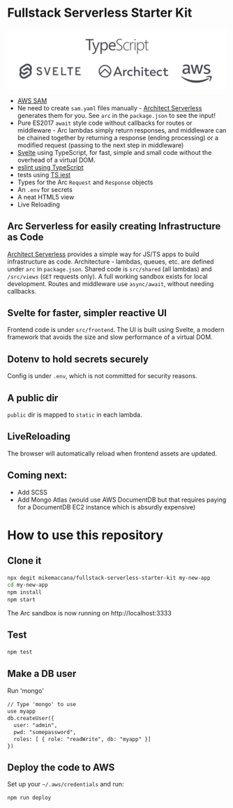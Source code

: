 # Fullstack Serverless Starter Kit

<img alt="logos" src="/public/images/logos.svg"/>

 - [AWS SAM](https://aws.amazon.com/serverless/sam/)
 - Ne need to create `sam.yaml` files manually - [Architect Serverless](https://arc.codes) generates them for you. See `arc` in the `package.json` to see the input!
 - Pure ES2017 `await` style code without callbacks for routes or middleware - Arc lambdas simply return responses, and middleware can be chained together by returning a response (ending processing) or a modified request (passing to the next step in middleware) 
 - [Svelte](https://svelte.dev/) using TypeScript, for fast, simple and small code without the overhead of a virtual DOM.
 - [eslint using TypeScript](https://github.com/typescript-eslint/typescript-eslint)
 - tests using [TS jest](https://kulshekhar.github.io/ts-jest/)
 - Types for the Arc `Request` and `Response` objects
 - An `.env` for secrets
 - A neat HTML5 view
 - Live Reloading

## Arc Serverless for easily creating Infrastructure as Code

[Architect Serverless](https://arc.codes) provides a simple way for JS/TS apps to build infrastructure as code. Architecture - lambdas, queues, etc. are defined under `arc` in `package.json`. Shared code is `src/shared` (all lambdas) and `/src/views` (`GET` requests only). A full working sandbox exists for local development. Routes and middleware use `async/await`, without needing callbacks. 
## Svelte for faster, simpler reactive UI

Frontend code is under `src/frontend`. The UI is built using Svelte, a modern framework that avoids the size and slow performance of a virtual DOM. 

## Dotenv to hold secrets securely

Config is under `.env`, which is not committed for security reasons. 

## A public dir

`public` dir is mapped to `static` in each lambda.

## LiveReloading 

The browser will automatically reload when frontend assets are updated.

## Coming next:

 - Add SCSS
 - Add Mongo Atlas (would use AWS DocumentDB but that requires paying for a DocumentDB EC2 instance which is absurdly expensive)

# How to use this repository

## Clone it

```bash
npx degit mikemaccana/fullstack-serverless-starter-kit my-new-app
cd my-new-app
npm install
npm start
```

The Arc sandbox is now running on http://localhost:3333
## Test

```bash
npm test
```

## Make a DB user 

Run 'mongo'

```
// Type 'mongo' to use
use myapp
db.createUser({
  user: "admin",
  pwd: "somepassword",
  roles: [ { role: "readWrite", db: "myapp" }]
})
```

## Deploy the code to AWS

Set up your `~/.aws/credentials` and run:

```bash
npm run deploy
```
